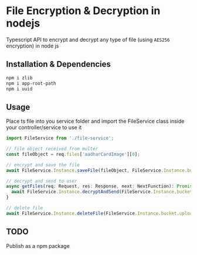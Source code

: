 # File Encryption & Decryption in nodejs
Typescript API to encrypt and decrypt any type of file (using `AES256` encryption) in node js

## Installation & Dependencies

```sh
npm i zlib
npm i app-root-path
npm i uuid
```

## Usage
Place ts file into you service folder and import the FileService class inside your controller/service to use it

```javascript
import FileService from './file-service';

// file object received from multer
const fileObject = req.files['aadharCardImage'][0];

// encrypt and save the file
await FileService.Instance.saveFile(fileObject, FileService.Instance.bucket.uploads, 'image', 'invalid aadhar card image')

// decrypt and send to user
async getFiles(req: Request, res: Response, next: NextFunction): Promise<void> {
  await FileService.Instance.decryptAndSend(FileService.Instance.bucket.uploads, 'filename.png', res)
}

// delete file
await FileService.Instance.deleteFile(FileService.Instance.bucket.uploads, 'filename.png')

```

## TODO
Publish as a npm package
